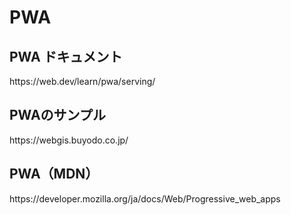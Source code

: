 # PWA

<h2>PWA ドキュメント</h2>
<p>https://web.dev/learn/pwa/serving/</p>

<h2>PWAのサンプル</h2>
<p>https://webgis.buyodo.co.jp/</p>

<h2>PWA（MDN）</h2>
<p>https://developer.mozilla.org/ja/docs/Web/Progressive_web_apps</p>
